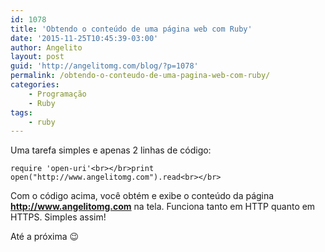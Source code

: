 ```yaml
---
id: 1078
title: 'Obtendo o conteúdo de uma página web com Ruby'
date: '2015-11-25T10:45:39-03:00'
author: Angelito
layout: post
guid: 'http://angelitomg.com/blog/?p=1078'
permalink: /obtendo-o-conteudo-de-uma-pagina-web-com-ruby/
categories:
    - Programação
    - Ruby
tags:
    - ruby
---
```


Uma tarefa simples e apenas 2 linhas de código:

`require 'open-uri'<br></br>print open("http://www.angelitomg.com").read<br></br>`

Com o código acima, você obtém e exibe o conteúdo da página **<http://www.angelitomg.com>** na tela. Funciona tanto em HTTP quanto em HTTPS. Simples assim!

Até a próxima 😉
